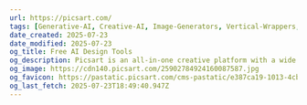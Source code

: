 ```yaml
---
url: https://picsart.com/
tags: [Generative-AI, Creative-AI, Image-Generators, Vertical-Wrappers, Creative-Tools, AI-Toolkit]
date_created: 2025-07-23
date_modified: 2025-07-23
og_title: Free AI Design Tools
og_description: Picsart is an all-in-one creative platform with a wide selection of free AI design tools. Create content fast with expert-crafted templates, built-in asset libraries, and generative AI tools.
og_image: https://cdn140.picsart.com/25902784924160087587.jpg
og_favicon: https://pastatic.picsart.com/cms-pastatic/e387ca19-1013-4cb2-a290-753e9453d040.png
og_last_fetch: 2025-07-23T18:49:40.947Z
---
```

